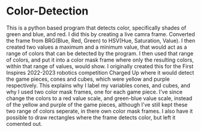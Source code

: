 # Color-Detection
This is a python based program that detects color, specifically shades of green and blue, and red.
I did this by creating a live camra frame. Converted the frame 
from BRG(Blue, Red, Green) to HSV(Hue, Saturation, Value). I then created two values a maximum and a minimum value, 
that would act as a range of colors that can be detected by the program.
I then used that range of colors, and put it into a color mask frame
where only the resulting colors, within that range of values, would show. I originally created this for the First Inspires 2022-2023 
robotics competition Charged Up where it would detect the game pieces, cones and cubes, which were yellow and purple
respectively. This explains why I label my variables cones, and cubes, and why I used two color mask frames, one 
for each game piece. I've since change the colors to a red value scale, and green-blue value scale, 
instead of the yellow and purple of the game pieces, although I've still kept these two 
range of colors seperate, in there own color mask frames.  I also have it possible to draw rectangles where 
the frame detects color, but left it comented out.